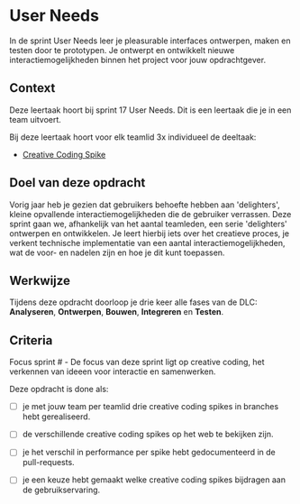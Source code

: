 
# User Needs

In de sprint User Needs leer je pleasurable interfaces ontwerpen, maken en testen door te prototypen. Je ontwerpt en ontwikkelt nieuwe interactiemogelijkheden binnen het project voor jouw opdrachtgever.

## Context

Deze leertaak hoort bij sprint 17 User Needs. Dit is een leertaak die je in een team uitvoert.

Bij deze leertaak hoort voor elk teamlid 3x individueel de deeltaak:
- [Creative Coding Spike](./creative-coding-spike.md)

## Doel van deze opdracht

Vorig jaar heb je gezien dat gebruikers behoefte hebben aan 'delighters', kleine opvallende interactiemogelijkheden die de gebruiker verrassen. Deze sprint gaan we, afhankelijk van het aantal teamleden, een serie 'delighters' ontwerpen en ontwikkelen. Je leert hierbij iets over het creatieve proces, je verkent technische implementatie van een aantal interactiemogelijkheden, wat de voor- en nadelen zijn en hoe je dit kunt toepassen.

## Werkwijze

Tijdens deze opdracht doorloop je drie keer alle fases van de DLC: **Analyseren**, **Ontwerpen**, **Bouwen**, **Integreren** en **Testen**.



## Criteria

Focus sprint # - De focus van deze sprint ligt op creative coding, het verkennen van ideeen voor interactie en samenwerken.

Deze opdracht is done als:
- [ ] je met jouw team per teamlid drie creative coding spikes in branches hebt gerealiseerd.
- [ ] de verschillende creative coding spikes op het web te bekijken zijn.
- [ ] je het verschil in performance per spike hebt gedocumenteerd in de pull-requests.
- [ ] je een keuze hebt gemaakt welke creative coding spikes bijdragen aan de gebruikservaring.


